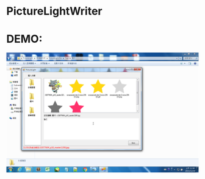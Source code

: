 # PictureLightWriter
<h1>DEMO:</h1>
<img src="https://github.com/unromanticman/PictureLightWriter/blob/master/%E8%9E%A2%E5%B9%95%E5%BF%AB%E7%85%A7%202015-12-19%20%E4%B8%8A%E5%8D%8811.50.35.png"></img>


